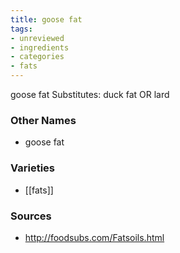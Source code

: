 ```yaml
---
title: goose fat
tags:
- unreviewed
- ingredients
- categories
- fats
---
```

goose fat Substitutes: duck fat OR lard

### Other Names

* goose fat

### Varieties

* [[fats]]

### Sources
* http://foodsubs.com/Fatsoils.html
